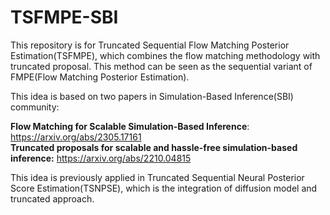 # TSFMPE-SBI
This repository is for Truncated Sequential Flow Matching Posterior Estimation(TSFMPE), which combines the flow matching methodology with truncated proposal. This method can be seen as the sequential variant of FMPE(Flow Matching Posterior Estimation).

This idea is based on two papers in Simulation-Based Inference(SBI) community:

**Flow Matching for Scalable Simulation-Based Inference**: https://arxiv.org/abs/2305.17161 <br>
**Truncated proposals for scalable and hassle-free simulation-based inference:** https://arxiv.org/abs/2210.04815

This idea is previously applied in Truncated Sequential Neural Posterior Score Estimation(TSNPSE), which is the integration of diffusion model and truncated approach.
